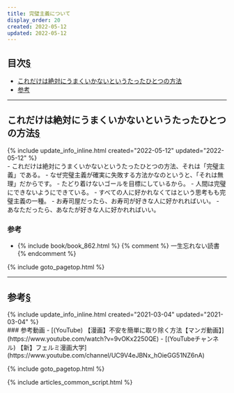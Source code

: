 ```yaml
---
title: 完璧主義について
display_order: 20
created: 2022-05-12
updated: 2022-05-12
---
```


## <a name="index">目次</a><a class="heading-anchor-permalink" href="#目次">§</a>

<ul id="index_ul">
<li><a href="#これだけは絶対にうまくいかないというたったひとつの方法">これだけは絶対にうまくいかないというたったひとつの方法</a></li>
<li><a href="#参考">参考</a></li>
</ul>

* * *
## <a name="これだけは絶対にうまくいかないというたったひとつの方法">これだけは絶対にうまくいかないというたったひとつの方法</a><a class="heading-anchor-permalink" href="#これだけは絶対にうまくいかないというたったひとつの方法">§</a>
<div class="chapter-updated">{% include update_info_inline.html created="2022-05-12" updated="2022-05-12" %}</div>
- これだけは絶対にうまくいかないというたったひとつの方法、それは「完璧主義」である。
- なぜ完璧主義が確実に失敗する方法かなのというと、「それは無理」だからです。
- たどり着けないゴールを目標にしているから。
- 人間は完璧にできないようにできている。
- すべての人に好かれなくてはという思考もも完璧主義の一種。
- お寿司屋だったら、お寿司が好きな人に好かれればいい。
- あなただったら、あなたが好きな人に好かれればいい。

### 参考
- {% include book/book_862.html %} {% comment %} 一生忘れない読書 {% endcomment %}

{% include goto_pagetop.html %}

* * *
## <a name="参考">参考</a><a class="heading-anchor-permalink" href="#参考">§</a>
<div class="chapter-updated">{% include update_info_inline.html created="2021-03-04" updated="2021-03-04" %}</div>
### 参考動画
- [(YouTube) 【漫画】不安を簡単に取り除く方法【マンガ動画】](https://www.youtube.com/watch?v=9vOKx2250QE)
- [(YouTubeチャンネル) 【新】フェルミ漫画大学](https://www.youtube.com/channel/UC9V4eJBNx_hOieGG51NZ6nA)

{% include goto_pagetop.html %}

{% include articles_common_script.html %}
